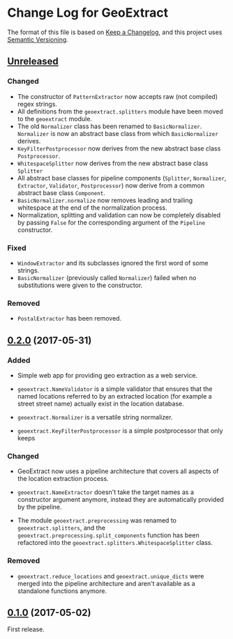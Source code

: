 # Change Log for GeoExtract

The format of this file is based on [Keep a Changelog], and this
project uses [Semantic Versioning].


## [Unreleased]


### Changed

- The constructor of `PatternExtractor` now accepts raw (not compiled) regex
  strings.
- All definitions from the ``geoextract.splitters`` module have been moved to
  the ``geoextract`` module.
- The old ``Normalizer`` class has been renamed to ``BasicNormalizer``.
  ``Normalizer`` is now an abstract base class from which ``BasicNormalizer``
  derives.
- `KeyFilterPostprocessor` now derives from the new abstract base class
  `Postprocessor`.
- `WhitespaceSplitter` now derives from the new abstract base class
  `Splitter`
- All abstract base classes for pipeline components (`Splitter`, `Normalizer`,
  `Extractor`, `Validator`, `Postprocessor`) now derive from a common abstract
  base class `Component`.
- `BasicNormalizer.normalize` now removes leading and trailing whitespace at
  the end of the normalization process.
- Normalization, splitting and validation can now be completely disabled by
  passing `False` for the corresponding argument of the `Pipeline` constructor.

### Fixed

- `WindowExtractor` and its subclasses ignored the first word of some strings.
- `BasicNormalizer` (previously called `Normalizer`) failed when no
  substitutions were given to the constructor.

### Removed

- `PostalExtractor` has been removed.


## [0.2.0] (2017-05-31)

### Added

- Simple web app for providing geo extraction as a web service.

- `geoextract.NameValidator` is a simple validator that ensures that the
  named locations referred to by an extracted location (for example a street
  street name) actually exist in the location database.

- `geoextract.Normalizer` is a versatile string normalizer.

- `geoextract.KeyFilterPostprocessor` is a simple postprocessor that only keeps

### Changed

- GeoExtract now uses a pipeline architecture that covers all aspects of the
  location extraction process.

- `geoextract.NameExtractor` doesn't take the target names as a constructor
  argument anymore, instead they are automatically provided by the pipeline.

- The module `geoextract.preprocessing` was renamed to `geoextract.splitters`,
  and the `geoextract.preprocessing.split_components` function has been
  refactored into the `geoextract.splitters.WhitespaceSplitter` class.

### Removed

- `geoextract.reduce_locations` and `geoextract.unique_dicts` were merged into
  the pipeline architecture and aren't available as a standalone functions
  anymore.


## [0.1.0] (2017-05-02)

First release.


[Keep a Changelog]: http://keepachangelog.com
[Semantic Versioning]: http://semver.org/

[Unreleased]: https://github.com/stadt-karlsruhe/geoextract/compare/v0.2.0...master
[0.2.0]: https://github.com/stadt-karlsruhe/geoextract/compare/v0.1.0...v0.2.0
[0.1.0]: https://github.com/stadt-karlsruhe/geoextract/commits/v0.1.0

